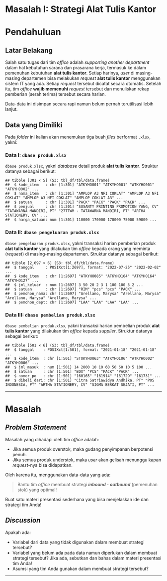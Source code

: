 Masalah I: Strategi Alat Tulis Kantor
================

# Pendahuluan

## Latar Belakang

Salah satu tugas dari tim *office* adalah *supporting another
department* dalam hal kebutuhan sarana dan prasarana kerja, termasuk ke
dalam pemenuhan kebutuhan **alat tulis kantor**. Setiap harinya, *user*
di masing-masing departemen bisa melakukan *request* **alat tulis
kantor** menggunakan sistem IT yang ada. Setiap *request* tersebut
dicatat secara otomatis. Setelah itu, tim *office* **wajib memenuhi**
*request* tersebut dan menuliskan rekap pemberian (serah terima)
tersebut secara harian.

Data-data ini disimpan secara rapi namun belum pernah terutilisasi lebih
lanjut.

## Data yang Dimiliki

Pada *folder* ini kalian akan menemukan tiga buah *files* berformat
`.xlsx`, yakni:

### **Data I**: `dbase produk.xlsx`

`dbase produk.xlsx`, yakni *database* detail produk **alat tulis
kantor**. Struktur datanya sebagai berikut:

    ## tibble [301 × 5] (S3: tbl_df/tbl/data.frame)
    ##  $ kode_item   : chr [1:301] "ATKYHO001" "ATKYHO001" "ATKYHO001" "ATKYHO002" ...
    ##  $ nama_item   : chr [1:301] "AMPLOP A3 NFI COKLAT" "AMPLOP A3 NFI COKLAT" "AMPLOP A3 NFI COKLAT" "AMPLOP COKLAT A3" ...
    ##  $ satuan      : chr [1:301] "PACK" "PACK" "PACK" "PACK" ...
    ##  $ penjual     : chr [1:301] "SUSANTY PRINTING PROMOTION YANG, CV" "TATAWARNA MANDIRI, PT" "27TTWM - TATAWARNA MANDIRI, PT" "ARTHA STATIONERY, CV" ...
    ##  $ harga_satuan: num [1:301] 110000 170000 170000 75000 59000 ...

### **Data II**: `dbase pengeluaran produk.xlsx`

`dbase pengeluaran produk.xlsx`, yakni transaksi harian pemberian produk
**alat tulis kantor** yang dilakukan tim *office* kepada orang yang
meminta (*request*) di masing-masing departemen. Struktur datanya
sebagai berikut:

    ## tibble [2,697 × 6] (S3: tbl_df/tbl/data.frame)
    ##  $ tanggal     : POSIXct[1:2697], format: "2022-07-25" "2022-02-02" ...
    ##  $ kode_item   : chr [1:2697] "ATKYHO085" "ATKYHO164" "ATKYHO164" "ATKYHO127" ...
    ##  $ jml_keluar  : num [1:2697] 3 50 20 2 3 1 100 100 5 2 ...
    ##  $ satuan      : chr [1:2697] "RIM" "pcs" "pcs" "PACK" ...
    ##  $ pemohon_nama: chr [1:2697] "Arellano, Marysa" "Arellano, Marysa" "Arellano, Marysa" "Arellano, Marysa" ...
    ##  $ pemohon_dept: chr [1:2697] "LAA" "LAA" "LAA" "LAA" ...

### **Data III**: `dbase pembelian produk.xlsx`

`dbase pembelian produk.xlsx`, yakni transaksi harian pembelian produk
**alat tulis kantor** yang dilakukan tim *office* kepada *supplier*.
Struktur datanya sebagai berikut:

    ## tibble [501 × 6] (S3: tbl_df/tbl/data.frame)
    ##  $ tanggal    : POSIXct[1:501], format: "2021-01-18" "2021-01-18" ...
    ##  $ kode_item  : chr [1:501] "STOKYHO063" "ATKYHO106" "ATKYHO002" "ATKYHO006" ...
    ##  $ jml_masuk  : num [1:501] 14 2000 10 10 60 50 60 10 5 100 ...
    ##  $ satuan     : chr [1:501] "BOX" "PCS" "PACK" "PACK" ...
    ##  $ nomor_po   : chr [1:501] "160165" "161914" "161729" "161731" ...
    ##  $ dibeli_dari: chr [1:501] "Citra Satriawidya Andhika, PT" "POS INDONESIA, PT" "ARTHA STATIONERY, CV" "SIGMA BERKAT SEJATI, PT" ...

------------------------------------------------------------------------

# Masalah

## *Problem Statement*

Masalah yang dihadapi oleh tim *office* adalah:

- Jika semua produk overstok, maka gudang penyimpanan berpotensi penuh.
- Jika semua produk understok, maka *user* akan gelisah menunggu kapan
  *request*-nya bisa didapatkan.

Oleh karena itu, menggunakan data-data yang ada:

> Bantu tim *office* membuat strategi ***inbound - outbound***
> (pemenuhan stok) yang optimal!

Buat satu materi presentasi sederhana yang bisa menjelaskan ide dan
strategi tim Anda!

## *Discussion*

Apakah ada:

- Variabel dari data yang tidak digunakan dalam membuat strategi
  tersebut?
- Variabel yang belum ada pada data namun diperlukan dalam membuat
  strategi tersebut? Jika ada, sebutkan dan bahas dalam materi
  presentasi tim Anda!
- Asumsi yang tim Anda gunakan dalam membuat strategi tersebut?

------------------------------------------------------------------------
